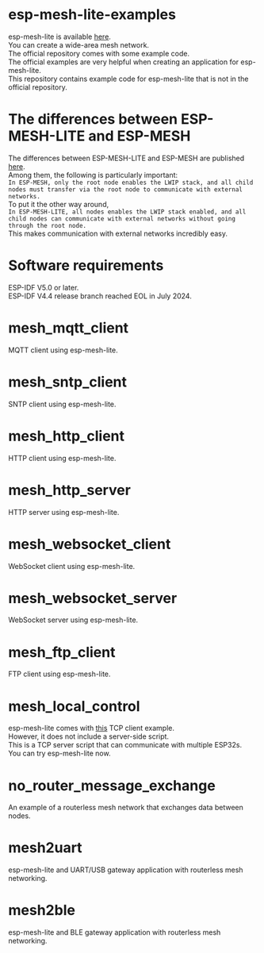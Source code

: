 # esp-mesh-lite-examples
esp-mesh-lite is available [here](https://github.com/espressif/esp-mesh-lite).   
You can create a wide-area mesh network.   
The official repository comes with some example code.   
The official examples are very helpful when creating an application for esp-mesh-lite.   
This repository contains example code for esp-mesh-lite that is not in the official repository.   

# The differences between ESP-MESH-LITE and ESP-MESH
The differences between ESP-MESH-LITE and ESP-MESH are published [here](https://github.com/espressif/esp-mesh-lite/blob/master/components/mesh_lite/User_Guide.md#difference-between-esp-mesh-lite-and-esp-mesh).   
Among them, the following is particularly important:   
```In ESP-MESH, only the root node enables the LWIP stack, and all child nodes must transfer via the root node to communicate with external networks.```   
To put it the other way around,   
```In ESP-MESH-LITE, all nodes enables the LWIP stack enabled, and all child nodes can communicate with external networks without going through the root node.```   
This makes communication with external networks incredibly easy.   

# Software requirements
ESP-IDF V5.0 or later.   
ESP-IDF V4.4 release branch reached EOL in July 2024.   

# mesh_mqtt_client
MQTT client using esp-mesh-lite.   

# mesh_sntp_client
SNTP client using esp-mesh-lite.   

# mesh_http_client
HTTP client using esp-mesh-lite.   

# mesh_http_server
HTTP server using esp-mesh-lite.   

# mesh_websocket_client
WebSocket client using esp-mesh-lite.   

# mesh_websocket_server
WebSocket server using esp-mesh-lite.   

# mesh_ftp_client
FTP client using esp-mesh-lite.   

# mesh_local_control
esp-mesh-lite comes with [this](https://github.com/espressif/esp-mesh-lite/tree/master/examples/mesh_local_control) TCP client example.   
However, it does not include a server-side script.   
This is a TCP server script that can communicate with multiple ESP32s.   
You can try esp-mesh-lite now.   

# no_router_message_exchange
An example of a routerless mesh network that exchanges data between nodes.   

# mesh2uart
esp-mesh-lite and UART/USB gateway application with routerless mesh networking.   

# mesh2ble
esp-mesh-lite and BLE gateway application with routerless mesh networking.   
